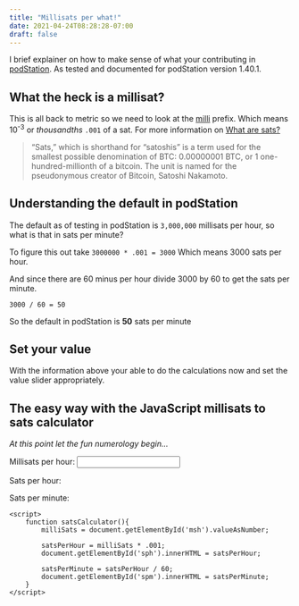 ```yaml
---
title: "Millisats per what!"
date: 2021-04-24T08:28:28-07:00
draft: false
---
```


I brief explainer on how to make sense of what your contributing in [podStation](https://podstation.github.io/). As tested and documented for podStation version 1.40.1.


## What the heck is a millisat?

This is all back to metric so we need to look at the [milli](https://en.wikipedia.org/wiki/Milli-) prefix. Which means 10<sup>-3</sup> or <em>thousandths</em> `.001` of a sat. For more information on [What are sats?](https://bitcoinmagazine.com/guides/what-are-sats)

>“Sats,” which is shorthand for “satoshis” is a term used for the smallest possible denomination of BTC: 0.00000001 BTC, or 1 one-hundred-millionth of a bitcoin. The unit is named for the pseudonymous creator of Bitcoin, Satoshi Nakamoto.

## Understanding the default in podStation

The default as of testing in podStation is `3,000,000` millisats per hour, so what is that in sats per minute?

To figure this out take `3000000 * .001 = 3000` Which means 3000 sats per hour.


And since there are 60 minus per hour divide 3000 by 60 to get the sats per minute.

`3000 / 60 = 50`

So the default in podStation is <strong>50</strong> sats per minute

## Set your value

With the information above your able to do the calculations now and set the value slider appropriately.


## The easy way with the JavaScript millisats to sats calculator 

<em>At this point let the fun numerology begin... </em>

<label> Millisats per hour:</label> 
<input type="number" id="msh" name="MilliSatPerHour" onkeyup="satsCalculator()">

<label> Sats per hour: </label> <span id="sph"></span> 

<label> Sats per minute: </label> <span id="spm"></span> 
<script>
    function satsCalculator(){
        milliSats = document.getElementById('msh').valueAsNumber;
    
        satsPerHour = milliSats * .001;
        document.getElementById('sph').innerHTML = satsPerHour;
        
        satsPerMinute = satsPerHour / 60;
        document.getElementById('spm').innerHTML = satsPerMinute;        
    }
</script>

    <script>
        function satsCalculator(){
            milliSats = document.getElementById('msh').valueAsNumber;
    
            satsPerHour = milliSats * .001;
            document.getElementById('sph').innerHTML = satsPerHour;
        
            satsPerMinute = satsPerHour / 60;
            document.getElementById('spm').innerHTML = satsPerMinute;        
        }
    </script>